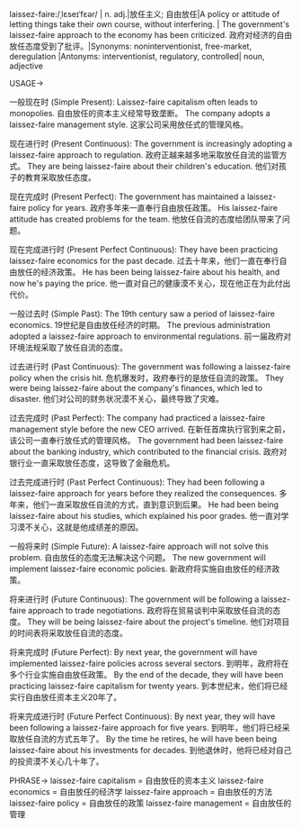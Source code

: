 laissez-faire:/ˌlɛseɪˈfɛər/ | n. adj.|放任主义; 自由放任|A policy or attitude of letting things take their own course, without interfering. | The government's laissez-faire approach to the economy has been criticized. 政府对经济的自由放任态度受到了批评。|Synonyms: noninterventionist, free-market, deregulation |Antonyms: interventionist, regulatory, controlled| noun, adjective

USAGE->

一般现在时 (Simple Present):
Laissez-faire capitalism often leads to monopolies. 自由放任的资本主义经常导致垄断。
The company adopts a laissez-faire management style.  这家公司采用放任式的管理风格。

现在进行时 (Present Continuous):
The government is increasingly adopting a laissez-faire approach to regulation. 政府正越来越多地采取放任自流的监管方式。
They are being laissez-faire about their children's education. 他们对孩子的教育采取放任态度。


现在完成时 (Present Perfect):
The government has maintained a laissez-faire policy for years. 政府多年来一直奉行自由放任政策。
His laissez-faire attitude has created problems for the team.  他放任自流的态度给团队带来了问题。


现在完成进行时 (Present Perfect Continuous):
They have been practicing laissez-faire economics for the past decade.  过去十年来，他们一直在奉行自由放任的经济政策。
He has been being laissez-faire about his health, and now he's paying the price. 他一直对自己的健康漠不关心，现在他正在为此付出代价。


一般过去时 (Simple Past):
The 19th century saw a period of laissez-faire economics. 19世纪是自由放任经济的时期。
The previous administration adopted a laissez-faire approach to environmental regulations.  前一届政府对环境法规采取了放任自流的态度。


过去进行时 (Past Continuous):
The government was following a laissez-faire policy when the crisis hit.  危机爆发时，政府奉行的是放任自流的政策。
They were being laissez-faire about the company's finances, which led to disaster. 他们对公司的财务状况漠不关心，最终导致了灾难。


过去完成时 (Past Perfect):
The company had practiced a laissez-faire management style before the new CEO arrived.  在新任首席执行官到来之前，该公司一直奉行放任式的管理风格。
The government had been laissez-faire about the banking industry, which contributed to the financial crisis. 政府对银行业一直采取放任态度，这导致了金融危机。

过去完成进行时 (Past Perfect Continuous):
They had been following a laissez-faire approach for years before they realized the consequences. 多年来，他们一直采取放任自流的方式，直到意识到后果。
He had been being laissez-faire about his studies, which explained his poor grades. 他一直对学习漠不关心，这就是他成绩差的原因。

一般将来时 (Simple Future):
A laissez-faire approach will not solve this problem. 自由放任的态度无法解决这个问题。
The new government will implement laissez-faire economic policies.  新政府将实施自由放任的经济政策。


将来进行时 (Future Continuous):
The government will be following a laissez-faire approach to trade negotiations. 政府将在贸易谈判中采取放任自流的态度。
They will be being laissez-faire about the project's timeline. 他们对项目的时间表将采取放任自流的态度。


将来完成时 (Future Perfect):
By next year, the government will have implemented laissez-faire policies across several sectors.  到明年，政府将在多个行业实施自由放任政策。
By the end of the decade, they will have been practicing laissez-faire capitalism for twenty years. 到本世纪末，他们将已经实行自由放任资本主义20年了。


将来完成进行时 (Future Perfect Continuous):
By next year, they will have been following a laissez-faire approach for five years. 到明年，他们将已经采取放任自流的方式五年了。
By the time he retires, he will have been being laissez-faire about his investments for decades. 到他退休时，他将已经对自己的投资漠不关心几十年了。

PHRASE->
laissez-faire capitalism = 自由放任的资本主义
laissez-faire economics = 自由放任的经济学
laissez-faire approach = 自由放任的方法
laissez-faire policy = 自由放任的政策
laissez-faire management = 自由放任的管理
